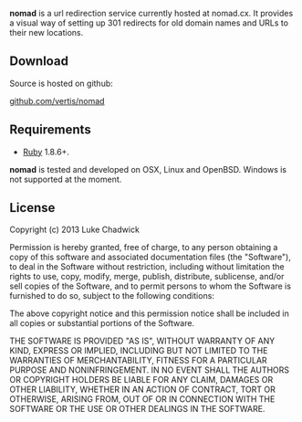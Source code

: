 __nomad__ is a url redirection service currently hosted at nomad.cx. It provides a visual way of setting up 301 redirects for old domain names and URLs to their new locations.


Download
--------

Source is hosted on github:

[github.com/vertis/nomad](http://github.com/vertis/nomad)


Requirements
------------

* [Ruby](http://www.ruby-lang.org) 1.8.6+.

__nomad__ is tested and developed on OSX, Linux and OpenBSD. Windows is not
supported at the moment.

License
-------
Copyright (c) 2013 Luke Chadwick

Permission is hereby granted, free of charge, to any person obtaining a copy of this software and associated documentation files (the "Software"), to deal in the Software without restriction, including without limitation the rights to use, copy, modify, merge, publish, distribute, sublicense, and/or sell copies of the Software, and to permit persons to whom the Software is furnished to do so, subject to the following conditions:

The above copyright notice and this permission notice shall be included in all copies or substantial portions of the Software.

THE SOFTWARE IS PROVIDED "AS IS", WITHOUT WARRANTY OF ANY KIND, EXPRESS OR IMPLIED, INCLUDING BUT NOT LIMITED TO THE WARRANTIES OF MERCHANTABILITY, FITNESS FOR A PARTICULAR PURPOSE AND NONINFRINGEMENT. IN NO EVENT SHALL THE AUTHORS OR COPYRIGHT HOLDERS BE LIABLE FOR ANY CLAIM, DAMAGES OR OTHER LIABILITY, WHETHER IN AN ACTION OF CONTRACT, TORT OR OTHERWISE, ARISING FROM, OUT OF OR IN CONNECTION WITH THE SOFTWARE OR THE USE OR OTHER DEALINGS IN THE SOFTWARE.
